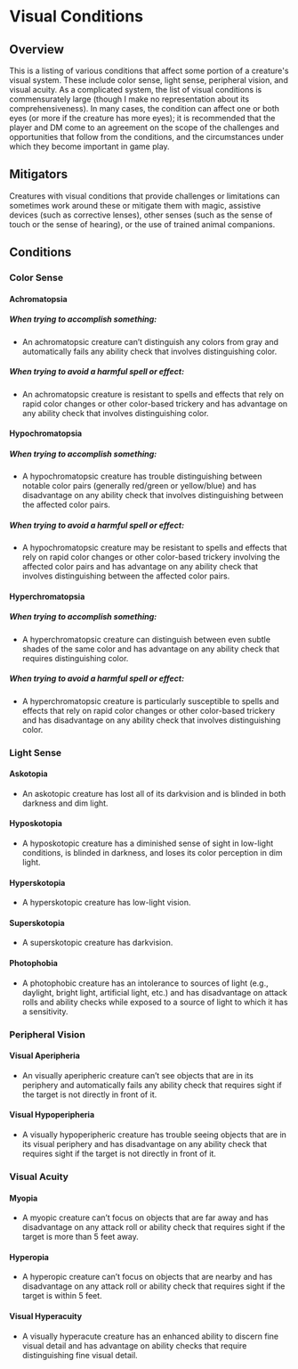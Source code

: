 # Visual Conditions

## Overview
This is a listing of various conditions that affect some portion of a creature's visual system. These include color sense, light sense, peripheral vision, and visual acuity. As a complicated system, the list of visual conditions is commensurately large (though I make no representation about its comprehensiveness). In many cases, the condition can affect one or both eyes (or more if the creature has more eyes); it is recommended that the player and DM come to an agreement on the scope of the challenges and opportunities that follow from the conditions, and the circumstances under which they become important in game play.

## Mitigators
Creatures with visual conditions that provide challenges or limitations can sometimes work around these or mitigate them with magic, assistive devices (such as corrective lenses), other senses (such as the sense of touch or the sense of hearing), or the use of trained animal companions. 
## Conditions
### Color Sense
#### Achromatopsia
##### When trying to accomplish something:
* An achromatopsic creature can’t distinguish any colors from gray and automatically fails any ability check that involves distinguishing color.
##### When trying to avoid a harmful spell or effect:
* An achromatopsic creature is resistant to spells and effects that rely on rapid color changes or other color-based trickery and has advantage on any ability check that involves distinguishing color.
#### Hypochromatopsia
##### When trying to accomplish something:
* A hypochromatopsic creature has trouble distinguishing between notable color pairs (generally red/green or yellow/blue) and has disadvantage on any ability check that involves distinguishing between the affected color pairs.
##### When trying to avoid a harmful spell or effect:
* A hypochromatopsic creature may be resistant to spells and effects that rely on rapid color changes or other color-based trickery involving the affected color pairs and has advantage on any ability check that involves distinguishing between the affected color pairs.
#### Hyperchromatopsia
##### When trying to accomplish something:
* A hyperchromatopsic creature can distinguish between even subtle shades of the same color and has advantage on any ability check that requires distinguishing color.
##### When trying to avoid a harmful spell or effect:
* A hyperchromatopsic creature is particularly susceptible to spells and effects that rely on rapid color changes or other color-based trickery and has disadvantage on any ability check that involves distinguishing color.
### Light Sense
#### Askotopia
* An askotopic creature has lost all of its darkvision and is blinded in both darkness and dim light.
#### Hyposkotopia
* A hyposkotopic creature has a diminished sense of sight in low-light conditions, is blinded in darkness, and loses its color perception in dim light.
#### Hyperskotopia
* A hyperskotopic creature has low-light vision.
#### Superskotopia
* A superskotopic creature has darkvision.
#### Photophobia
* A photophobic creature has an intolerance to sources of light (e.g., daylight, bright light, artificial light, etc.) and has disadvantage on attack rolls and ability checks while exposed to a source of light to which it has a sensitivity.
### Peripheral Vision
#### Visual Aperipheria
* An visually aperipheric creature can’t see objects that are in its periphery and automatically fails any ability check that requires sight if the target is not directly in front of it.
#### Visual Hypoperipheria
* A visually hypoperipheric creature has trouble seeing objects that are in its visual periphery and has disadvantage on any ability check that requires sight if the target is not directly in front of it.
### Visual Acuity
#### Myopia
* A myopic creature can’t focus on objects that are far away and has disadvantage on any attack roll or ability check that requires sight if the target is more than 5 feet away.
#### Hyperopia
* A hyperopic creature can’t focus on objects that are nearby and has disadvantage on any attack roll or ability check that requires sight if the target is within 5 feet.
#### Visual Hyperacuity
* A visually hyperacute creature has an enhanced ability to discern fine visual detail and has advantage on ability checks that require distinguishing fine visual detail.
